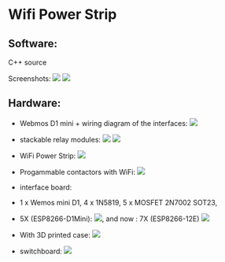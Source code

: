 Wifi Power Strip
================


Software:
---------

C++ source

Screenshots:
![](doc/images/screenshot.png) ![](doc/images/about.png)

Hardware:
---------

* Webmos D1 mini + wiring diagram of the interfaces:
 ![](doc/images/schema.png)
* stackable relay modules:
 ![](doc/images/module.png) ![](doc/images/modules.jpg)
* WiFi Power Strip:
 ![](doc/images/powerStrip.jpg)

* Progammable contactors with WiFi: ![](doc/images/programmableContactor.jpg)
* interface board:
* 1 x Wemos mini D1, 4 x 1N5819, 5 x MOSFET 2N7002 SOT23,
* 5X (ESP8266-D1Mini): ![](doc/images/contactor-5X.jpg), and now : 7X (ESP8266-12E) ![](doc/images/contactor-7X.jpg)
* With 3D printed case: ![](doc/images/programmableContactorWith3DCase.jpg)
* switchboard:
 ![](doc/images/switchboard.jpg)

